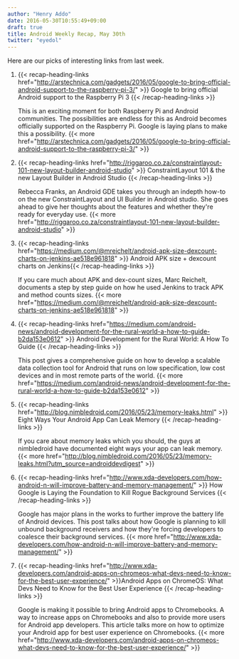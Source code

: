```yaml
---
author: "Henry Addo"
date: 2016-05-30T10:55:49+09:00
draft: true
title: Android Weekly Recap, May 30th
twitter: "eyedol"
---
```


Here are our picks of interesting links from last week.

1. {{< recap-heading-links href="http://arstechnica.com/gadgets/2016/05/google-to-bring-official-android-support-to-the-raspberry-pi-3/" >}} Google to bring official Android support to the Raspberry Pi 3 {{< /recap-heading-links >}}

	This is an exciting moment for both Raspberry Pi and Android communities. The possibilities are endless for this as Android becomes officially supported on the Raspberry Pi. Google is laying plans to make this a possibility. {{< more href="http://arstechnica.com/gadgets/2016/05/google-to-bring-official-android-support-to-the-raspberry-pi-3/" >}}

2. {{< recap-heading-links href="http://riggaroo.co.za/constraintlayout-101-new-layout-builder-android-studio" >}} ConstraintLayout 101 & the new Layout Builder in Android Studio {{< /recap-heading-links >}}

	Rebecca Franks, an Android GDE takes you through an indepth how-to on the new ConstraintLayout and UI Builder in Android studio. She goes ahead to give her thoughts about the features and whether they're ready for everyday use. {{< more href="http://riggaroo.co.za/constraintlayout-101-new-layout-builder-android-studio" >}}

3. {{< recap-heading-links href="https://medium.com/@mreichelt/android-apk-size-dexcount-charts-on-jenkins-ae518e961818" >}} Android APK size + dexcount charts on Jenkins{{< /recap-heading-links >}}

	If you care much about APK and dex-count sizes, Marc Reichelt, documents a step by step guide on how he used Jenkins to track APK and method counts sizes. {{< more href="https://medium.com/@mreichelt/android-apk-size-dexcount-charts-on-jenkins-ae518e961818" >}}


4. {{< recap-heading-links href="https://medium.com/android-news/android-development-for-the-rural-world-a-how-to-guide-b2da153e0612" >}} Android Development for the Rural World: A How To Guide {{< /recap-heading-links >}}

	This post gives a comprehensive guide on how to develop a scalable data collection tool for Android that runs on low specification, low cost devices and in most remote parts of the world. {{< more href="https://medium.com/android-news/android-development-for-the-rural-world-a-how-to-guide-b2da153e0612" >}}

5. {{< recap-heading-links href="http://blog.nimbledroid.com/2016/05/23/memory-leaks.html" >}} 
Eight Ways Your Android App Can Leak Memory
 {{< /recap-heading-links >}}

	If you care about memory leaks which you should, the guys at nimbledroid have documented eight ways your app can leak memory. {{< more href="http://blog.nimbledroid.com/2016/05/23/memory-leaks.html?utm_source=androiddevdigest" >}}

6. {{< recap-heading-links href="http://www.xda-developers.com/how-android-n-will-improve-battery-and-memory-management/" >}} How Google is Laying the Foundation to Kill Rogue Background Services {{< /recap-heading-links >}}

	Google has major plans in the works to further improve the battery life of Android devices. This post talks about how Google is planning to kill unbound background receivers and how they're forcing developers to coalesce their background services. {{< more href="http://www.xda-developers.com/how-android-n-will-improve-battery-and-memory-management/" >}}

7. {{< recap-heading-links href="http://www.xda-developers.com/android-apps-on-chromeos-what-devs-need-to-know-for-the-best-user-experience/" >}}Android Apps on ChromeOS: What Devs Need to Know for the Best User Experience {{< /recap-heading-links >}}

	Google is making it possible to bring Android apps to Chromebooks. A way to increase apps on Chromebooks and also to provide more users for Android app developers. This article talks more on how to optimize your Android app for best user experience on Chromebooks. {{< more href="http://www.xda-developers.com/android-apps-on-chromeos-what-devs-need-to-know-for-the-best-user-experience/" >}}
